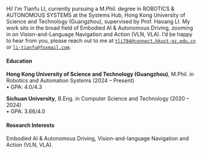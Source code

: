 Hi! I'm Tianfu LI, currently pursuing a M.Phil. degree in ROBOTICS & AUTONOMOUS SYSTEMS at the Systems Hub, Hong Kong University of Science and Technology (Guangzhou), supervised by Prof. Haoang LI. My work sits in the broad field of Embodied AI & Autonomous Driving, zooming in on Vision-and-Language Navigation and Action (VLN, VLA). I’d be happy to hear from you, please reach out to me at <code>tli794@connect.hkust-gz.edu.cn</code> or <code>li-tianfu@foxmail.com</code>.

#### Education  
**Hong Kong University of Science and Technology (Guangzhou)**, M.Phil. in Robotics and Automation Systems (2024 – Present)  
• GPA: 4.0/4.3  

**Sichuan University**, B.Eng. in Computer Science and Technology (2020 – 2024)  
• GPA: 3.66/4.0

#### Research Interests  
Embodied AI & Autonomous Driving, Vision-and-language Navigation and Action (VLN, VLA).
